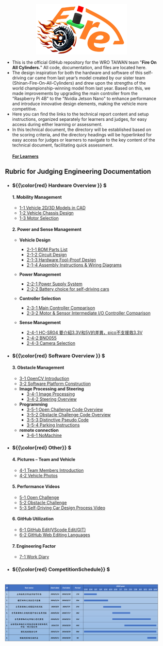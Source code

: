 <div align="center"><img src="./other/img/logo.png" width="300" alt=" logo"></div> 

- This is the official GitHub repository for the WRO TAIWAN team "__Fire On All Cylinders.__" All code, documentation, and files are located here.
- The design inspiration for both the hardware and software of this self-driving car came from last year’s model created by our sister team (Shinan-Fire-On-All-Cylinders) and drew upon the strengths of the world championship-winning model from last year. Based on this, we made improvements by upgrading the main controller from the "Raspberry Pi 4B" to the "Nvidia Jetson Nano" to enhance performance and introduce innovative design elements, making the vehicle more competitive.
- Here you can find the links to the technical report content and setup instructions, organized separately for learners and judges, for easy access during either learning or assessment. 
- In this technical document, the directory will be established based on the scoring criteria, and the directory headings will be hyperlinked for easy access for judges or learners to navigate to the key content of the technical document, facilitating quick assessment.  
    #### [For Learners](learners_contents.md)
## Rubric for Judging Engineering Documentation 
- ###  ${{\color{red} Hardware Overview }} $ 
  #### 1. Mobility Management
    * [1-1 Vehicle 2D/3D Models in CAD](models/Vehicle_2D_3D/README.md)
    * [1-2 Vehicle Chassis Design](schemes/Vehicle_Chassis_Design/README.md)
    * [1-3 Motor Selection](schemes/Motor/README.md)

    
  #### 2. Power and Sense Management
    - __Vehicle Design__
      - [2-1-1 BOM Parts List](schemes/Parts_List/README.md)
      - [2-1-2 Circuit Design](models/Circuit_Design/README.md)
      - [2-1-3 Hardware Fool-Proof Design](schemes/Fool-Proof-Design/README.md) 
      - [2-1-4 Assembly Instructions & Wiring Diagrams](schemes/Assembly_Instructions/README.md)    
      
    - __Power Management__
      - [2-2-1 Power Supply System](schemes/Power_Supply_System/README.md) 
      - [2-2-2 Battery choice for self-driving cars](schemes/Battery/README.md)  
   
    - __Controller Selection__
      - [2-3-1 Main Controller Comparison](other/Main_Controller_Choosing/README.md)
      - [2-3-2 Motor & Sensor Intermediate I/O Controller Comparison](other/Motor_Sensor_Controller_Choosing/README.md)
    - __Sense Management__
      - [2-4-1 HC-SR04 要介紹3.3V和5V的差異，pico不支援救3.3V](schemes/HC-SR04/README.md)
      - [2-4-2 BNO055](schemes/BNO055/README.md)
      - [2-4-3 Camera Selection](schemes/Camera/README.md)
  
- ### ${{\color{red} Software Overview }} $ 
  #### 3. Obstacle Management
    - [3-1 OpenCV Introduction](other/OpenCV/README.md)
    - [3-2 Software Platform Construction](src/System_Platform_Software/README.md)
    - __Image Processing and Steering__
      - [3-4-1 Image Processing](src/Image_Processing_and_Steering/Image_Processing/README.md)  
      - [3-4-2 Steering Overview](src/Image_Processing_and_Steering/Steering_overview/README.md) 
    - __Programming__
      - [3-5-1 Open Challenge Code Overview](src/Programming/Open_Challenge/README.md)
      - [3-5-2 Obstacle Challenge Code Overview](src/Programming/Obstacle_Challenge/README.md)
      - [3-5-3 Distinctive Pseudo Code](src/Distinctive_Pseudo_Code/README.md)
      - [3-5-4 Parking Instructions](src/park/park.md)
    - __remote connection__
      - [3-6-1 NoMachine](other/NoMachine/README.md)
- ### ${{\color{red} Other}} $
  #### 4. Pictures – Team and Vehicle
    - [4-1 Team Members Introduction](t-photos/README.md) 
    - [4-2 Vehicle Photos](v-photos/README.md)  
  #### 5. Performance Videos
    - [5-1 Open Challenge](video/Open_Challenge/video.md)
    - [5-2 Obstacle Challenge](video/Obstacle_Challenge/video.md)
    - [5-3 Self-Driving Car Design Process Video](video/ALL_video/video.md)
  #### 6. GitHub Utilization
    - [6-1 GitHub Edit(VScode Edit/GIT)](src/GitHub_Edit/README.md)
    - [6-2 GitHub Web Editing Languages](src/GitHub_Languages/README.md)  
  #### 7. Engineering Factor  
    - [7-1 Work Diary](other/work_diary/README.md)
- ### ${{\color{red} CompetitionSchedule}} $  
# <div align="center">![Competition Schedule Gantt](./other/img/gantt.png)</div> 

